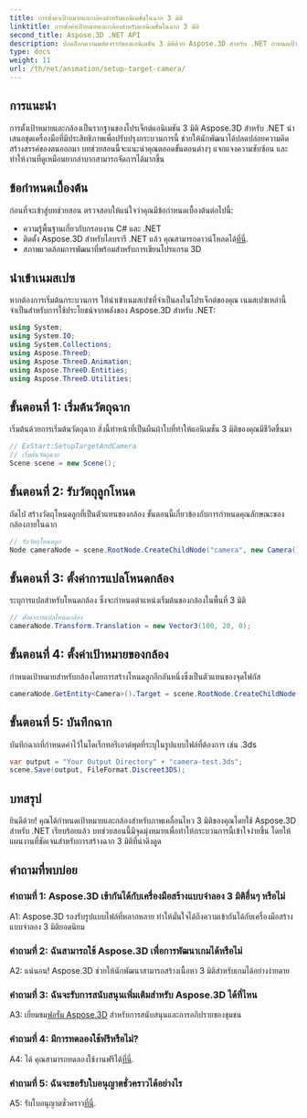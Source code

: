 ```yaml
---
title: การตั้งค่าเป้าหมายและกล้องสำหรับแอนิเมชั่นในฉาก 3 มิติ
linktitle: การตั้งค่าเป้าหมายและกล้องสำหรับแอนิเมชั่นในฉาก 3 มิติ
second_title: Aspose.3D .NET API
description: ปลดล็อกความมหัศจรรย์ของแอนิเมชัน 3 มิติด้วย Aspose.3D สำหรับ .NET กำหนดเป้าหมายและกล้องได้อย่างง่ายดายโดยใช้บทช่วยสอนที่ครอบคลุมนี้
type: docs
weight: 11
url: /th/net/animation/setup-target-camera/
---
```

## การแนะนำ

การตั้งเป้าหมายและกล้องเป็นรากฐานของโปรเจ็กต์แอนิเมชัน 3 มิติ Aspose.3D สำหรับ .NET นำเสนอชุดเครื่องมือที่มีประสิทธิภาพเพื่อปรับปรุงกระบวนการนี้ ช่วยให้นักพัฒนาได้ปลดปล่อยความคิดสร้างสรรค์ของตนออกมา บทช่วยสอนนี้จะแนะนำคุณตลอดขั้นตอนต่างๆ แจกแจงความซับซ้อน และทำให้งานที่ดูเหมือนยากลำบากสามารถจัดการได้มากขึ้น

## ข้อกำหนดเบื้องต้น

ก่อนที่จะเข้าสู่บทช่วยสอน ตรวจสอบให้แน่ใจว่าคุณมีข้อกำหนดเบื้องต้นต่อไปนี้:

- ความรู้พื้นฐานเกี่ยวกับกรอบงาน C# และ .NET
-  ติดตั้ง Aspose.3D สำหรับไลบรารี .NET แล้ว คุณสามารถดาวน์โหลดได้[ที่นี่](https://releases.aspose.com/3d/net/).
- สภาพแวดล้อมการพัฒนาที่พร้อมสำหรับการเขียนโปรแกรม 3D

## นำเข้าเนมสเปซ

หากต้องการเริ่มต้นกระบวนการ ให้นำเข้าเนมสเปซที่จำเป็นลงในโปรเจ็กต์ของคุณ เนมสเปซเหล่านี้จำเป็นสำหรับการใช้ประโยชน์จากพลังของ Aspose.3D สำหรับ .NET:

```csharp
using System;
using System.IO;
using System.Collections;
using Aspose.ThreeD;
using Aspose.ThreeD.Animation;
using Aspose.ThreeD.Entities;
using Aspose.ThreeD.Utilities;
```

## ขั้นตอนที่ 1: เริ่มต้นวัตถุฉาก

เริ่มต้นด้วยการเริ่มต้นวัตถุฉาก สิ่งนี้ทำหน้าที่เป็นผืนผ้าใบที่ทำให้แอนิเมชั่น 3 มิติของคุณมีชีวิตขึ้นมา

```csharp
// ExStart:SetupTargetAndCamera
// เริ่มต้นวัตถุฉาก
Scene scene = new Scene();
```

## ขั้นตอนที่ 2: รับวัตถุลูกโหนด

ถัดไป สร้างวัตถุโหนดลูกที่เป็นตัวแทนของกล้อง ขั้นตอนนี้เกี่ยวข้องกับการกำหนดคุณลักษณะของกล้องภายในฉาก

```csharp
// รับวัตถุโหนดลูก
Node cameraNode = scene.RootNode.CreateChildNode("camera", new Camera());
```

## ขั้นตอนที่ 3: ตั้งค่าการแปลโหนดกล้อง

ระบุการแปลสำหรับโหนดกล้อง ซึ่งจะกำหนดตำแหน่งเริ่มต้นของกล้องในพื้นที่ 3 มิติ

```csharp
// ตั้งค่าการแปลโหนดกล้อง
cameraNode.Transform.Translation = new Vector3(100, 20, 0);
```

## ขั้นตอนที่ 4: ตั้งค่าเป้าหมายของกล้อง

กำหนดเป้าหมายสำหรับกล้องโดยการสร้างโหนดลูกอีกอันหนึ่งซึ่งเป็นตัวแทนของจุดโฟกัส

```csharp
cameraNode.GetEntity<Camera>().Target = scene.RootNode.CreateChildNode("target");
```

## ขั้นตอนที่ 5: บันทึกฉาก

บันทึกฉากที่กำหนดค่าไว้ในไดเร็กทอรีเอาต์พุตที่ระบุในรูปแบบไฟล์ที่ต้องการ เช่น .3ds

```csharp
var output = "Your Output Directory" + "camera-test.3ds";
scene.Save(output, FileFormat.Discreet3DS);
```

## บทสรุป

ยินดีด้วย! คุณได้กำหนดเป้าหมายและกล้องสำหรับภาพเคลื่อนไหว 3 มิติของคุณโดยใช้ Aspose.3D สำหรับ .NET เรียบร้อยแล้ว บทช่วยสอนนี้มีจุดมุ่งหมายเพื่อทำให้กระบวนการนี้เข้าใจง่ายขึ้น โดยให้แผนงานที่ชัดเจนสำหรับการสร้างฉาก 3 มิติที่น่าดึงดูด

## คำถามที่พบบ่อย

### คำถามที่ 1: Aspose.3D เข้ากันได้กับเครื่องมือสร้างแบบจำลอง 3 มิติอื่นๆ หรือไม่

A1: Aspose.3D รองรับรูปแบบไฟล์ที่หลากหลาย ทำให้มั่นใจได้ถึงความเข้ากันได้กับเครื่องมือสร้างแบบจำลอง 3 มิติยอดนิยม

### คำถามที่ 2: ฉันสามารถใช้ Aspose.3D เพื่อการพัฒนาเกมได้หรือไม่

A2: แน่นอน! Aspose.3D ช่วยให้นักพัฒนาสามารถสร้างเนื้อหา 3 มิติสำหรับเกมได้อย่างง่ายดาย

### คำถามที่ 3: ฉันจะรับการสนับสนุนเพิ่มเติมสำหรับ Aspose.3D ได้ที่ไหน

 A3: เยี่ยมชม[ฟอรั่ม Aspose.3D](https://forum.aspose.com/c/3d/18) สำหรับการสนับสนุนและการอภิปรายของชุมชน

### คำถามที่ 4: มีการทดลองใช้ฟรีหรือไม่?

 A4: ได้ คุณสามารถทดลองใช้งานฟรีได้[ที่นี่](https://releases.aspose.com/).

### คำถามที่ 5: ฉันจะขอรับใบอนุญาตชั่วคราวได้อย่างไร

 A5: รับใบอนุญาตชั่วคราว[ที่นี่](https://purchase.aspose.com/temporary-license/).